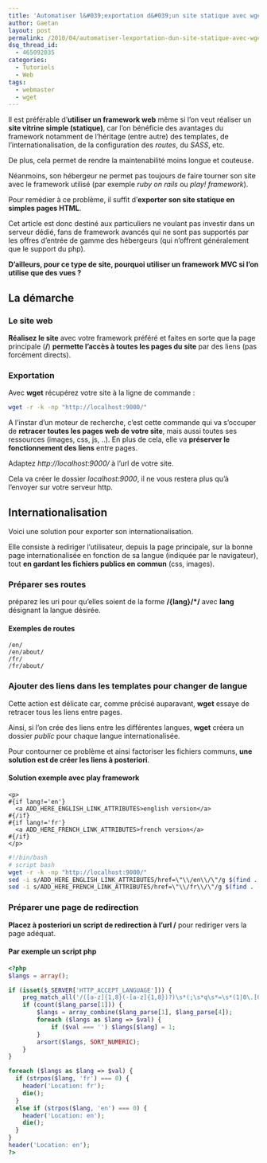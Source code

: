 ```yaml
---
title: 'Automatiser l&#039;exportation d&#039;un site statique avec wget'
author: Gaetan
layout: post
permalink: /2010/04/automatiser-lexportation-dun-site-statique-avec-wget/
dsq_thread_id:
  - 465092035
categories:
  - Tutoriels
  - Web
tags:
  - webmaster
  - wget
---
```


Il est préférable d’**utiliser un framework web** même si l’on veut réaliser un **site vitrine simple (statique)**, car l’on bénéficie des avantages du framework notamment de l’héritage (entre autre) des templates, de l’internationalisation, de la configuration des *routes*, du *SASS*, etc.

De plus, cela permet de rendre la maintenabilité moins longue et couteuse.

Néanmoins, son hébergeur ne permet pas toujours de faire tourner son site avec le framework utilisé (par exemple *ruby on rails* ou *play! framework*).

Pour remédier à ce problème, il suffit d’**exporter son site statique en simples pages HTML**.

Cet article est donc destiné aux particuliers ne voulant pas investir dans un serveur dédié, fans de framework avancés qui ne sont pas supportés par les offres d’entrée de gamme des hébergeurs (qui n’offrent généralement que le support du php). 



**D’ailleurs, pour ce type de site, pourquoi utiliser un framework MVC si l’on utilise que des vues ?**

## La démarche

### Le site web

**Réalisez le site** avec votre framework préféré et faites en sorte que la page principale (**/**) **permette l’accès à toutes les pages du site** par des liens (pas forcément directs).

### Exportation

Avec **wget** récupérez votre site à la ligne de commande :

```bash
wget -r -k -np "http://localhost:9000/"
```

A l’instar d’un moteur de recherche, c’est cette commande qui va s’occuper de **retracer toutes les pages web de votre site**, mais aussi toutes ses ressources (images, css, js, ..). En plus de cela, elle va **préserver le fonctionnement des liens** entre pages. 

Adaptez *http://localhost:9000/* à l’url de votre site.

Cela va créer le dossier *localhost:9000*, il ne vous restera plus qu’à l’envoyer sur votre serveur http.

## Internationalisation

Voici une solution pour exporter son internationalisation.

Elle consiste à rediriger l’utilisateur, depuis la page principale, sur la bonne page internationalisée en fonction de sa langue (indiquée par le navigateur), tout **en gardant les fichiers publics en commun** (css, images).

### Préparer ses routes

préparez les uri pour qu’elles soient de la forme **/{lang}/*/** avec **lang** désignant la langue désirée.

#### Exemples de routes

```
/en/  
/en/about/  
/fr/  
/fr/about/
```

### Ajouter des liens dans les templates pour changer de langue

Cette action est délicate car, comme précisé auparavant, **wget** essaye de retracer tous les liens entre pages.

Ainsi, si l’on crée des liens entre les différentes langues, **wget** créera un dossier *public* pour chaque langue internationalisée. 

Pour contourner ce problème et ainsi factoriser les fichiers communs, **une solution est de créer les liens à posteriori**.

#### Solution exemple avec play framework

```
<p>
#{if lang!='en'}
  <a ADD_HERE_ENGLISH_LINK_ATTRIBUTES>english version</a>
#{/if}
#{if lang!='fr'}
  <a ADD_HERE_FRENCH_LINK_ATTRIBUTES>french version</a>
#{/if}
</p>
```

```bash
#!/bin/bash
# script bash
wget -r -k -np "http://localhost:9000/"
sed -i s/ADD_HERE_ENGLISH_LINK_ATTRIBUTES/href=\"\\/en\\/\"/g $(find . -name "*.html")
sed -i s/ADD_HERE_FRENCH_LINK_ATTRIBUTES/href=\"\\/fr\\/\"/g $(find . -name "*.html")
```

### Préparer une page de redirection

**Placez à posteriori un script de redirection à l’url /** pour rediriger vers la page adéquat.

#### Par exemple un script php

```php
<?php
$langs = array();

if (isset($_SERVER['HTTP_ACCEPT_LANGUAGE'])) {
    preg_match_all('/([a-z]{1,8}(-[a-z]{1,8})?)\s*(;\s*q\s*=\s*(1|0\.[0-9]+))?/i', $_SERVER['HTTP_ACCEPT_LANGUAGE'], $lang_parse);
    if (count($lang_parse[1])) {
        $langs = array_combine($lang_parse[1], $lang_parse[4]);
        foreach ($langs as $lang => $val) {
            if ($val === '') $langs[$lang] = 1;
        }
        arsort($langs, SORT_NUMERIC);
    }
}

foreach ($langs as $lang => $val) {
  if (strpos($lang, 'fr') === 0) {
    header('Location: fr');
    die();
  }
  else if (strpos($lang, 'en') === 0) {
    header('Location: en');
    die();
  }
}
header('Location: en');
?>
```

